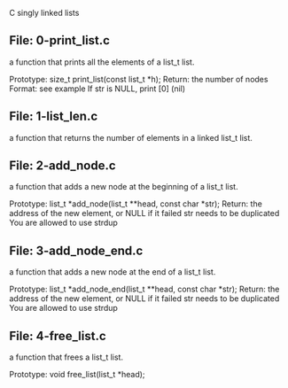 C singly linked lists
## File: 0-print_list.c
a function that prints all the elements of a list_t list.

Prototype: size_t print_list(const list_t *h);
Return: the number of nodes
Format: see example
If str is NULL, print [0] (nil)

## File: 1-list_len.c
 a function that returns the number of elements in a linked list_t list.

## File: 2-add_node.c
a function that adds a new node at the beginning of a list_t list.

Prototype: list_t *add_node(list_t **head, const char *str);
Return: the address of the new element, or NULL if it failed
str needs to be duplicated
You are allowed to use strdup

## File: 3-add_node_end.c
a function that adds a new node at the end of a list_t list.

Prototype: list_t *add_node_end(list_t **head, const char *str);
Return: the address of the new element, or NULL if it failed
str needs to be duplicated
You are allowed to use strdup

## File: 4-free_list.c
a function that frees a list_t list.

Prototype: void free_list(list_t *head);
